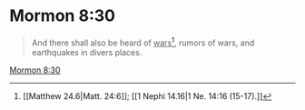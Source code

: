 # Mormon 8:30

> And there shall also be heard of <u>wars</u>[^a], rumors of wars, and earthquakes in divers places.

[Mormon 8:30](https://www.churchofjesuschrist.org/study/scriptures/bofm/morm/8?lang=eng&id=p30#p30)


[^a]: [[Matthew 24.6|Matt. 24:6]]; [[1 Nephi 14.16|1 Ne. 14:16 (15-17).]]
